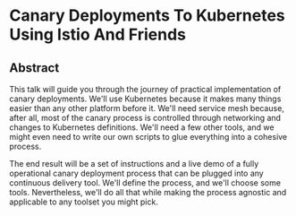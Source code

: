 # Canary Deployments To Kubernetes Using Istio And Friends

## Abstract

This talk will guide you through the journey of practical implementation of canary deployments. We'll use Kubernetes because it makes many things easier than any other platform before it. We'll need service mesh because, after all, most of the canary process is controlled through networking and changes to Kubernetes definitions. We'll need a few other tools, and we might even need to write our own scripts to glue everything into a cohesive process.

The end result will be a set of instructions and a live demo of a fully operational canary deployment process that can be plugged into any continuous delivery tool. We'll define the process, and we'll choose some tools. Nevertheless, we'll do all that while making the process agnostic and applicable to any toolset you might pick.

